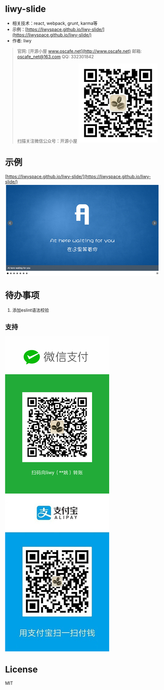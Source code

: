 # liwy-slide
* 相关技术：react, webpack, grunt, karma等
* 示例：[https://liwyspace.github.io/liwy-slide/](https://liwyspace.github.io/liwy-slide/)
* 作者: liwy

> 官网: [开源小屋 www.oscafe.net](http://www.oscafe.net)
> 邮箱: oscafe_net@163.com
> QQ: 332301842
>
> 扫描关注微信公众号：开源小屋
> ![开源小屋www.oscafe.net 公众平台二维码](./oscafe_qrcode.jpg)

# 示例
[https://liwyspace.github.io/liwy-slide/](https://liwyspace.github.io/liwy-slide/)
![liwy-slide Demo](./demo.png)

# 待办事项
1. 添加eslint语法校验

## 支持
![微信付款码](./weixin_fkcode.jpg)
![支付宝付款码](./zhifubao_fkcode.jpg)

# License
MIT